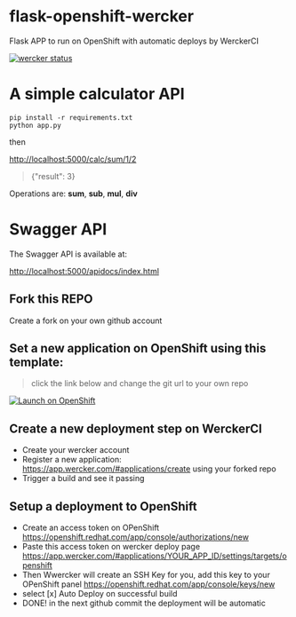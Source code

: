 # flask-openshift-wercker
Flask APP to run on OpenShift with automatic deploys by WerckerCI

[![wercker status](https://app.wercker.com/status/c5be8a1368d54576b58dce3381504d63/m "wercker status")](https://app.wercker.com/project/bykey/c5be8a1368d54576b58dce3381504d63)

# A simple calculator API

```
pip install -r requirements.txt
python app.py
```

then

[http://localhost:5000/calc/sum/1/2](http://localhost:5000/calc/sum/1/2)
  
> {"result": 3}

Operations are: **sum**, **sub**, **mul**, **div**

# Swagger API

The Swagger API is available at:

[http://localhost:5000/apidocs/index.html](http://localhost:5000/apidocs/index.html)


## Fork this REPO

Create a fork on your own github account

##  Set a new application on OpenShift using this template:

> click the link below and change the git url to your own repo

[![Launch on OpenShift](http://launch-shifter.rhcloud.com/button.svg)](https://openshift.redhat.com/app/console/application_type/custom?cartridges%5B%5D=python-2.7&initial_git_url=https://github.com/rochacbruno/flask-openshift-wercker.git&name=calculator&initial_git_branch=master)

## Create a new deployment step on WerckerCI

- Create your wercker account
- Register a new application: https://app.wercker.com/#applications/create using your forked repo
- Trigger a build and see it passing

## Setup a deployment to OpenShift

- Create an access token on OPenShift https://openshift.redhat.com/app/console/authorizations/new
- Paste this access token on wercker deploy page https://app.wercker.com/#applications/YOUR_APP_ID/settings/targets/openshift
- Then Wwercker will create an SSH Key for you, add this key to your OPenShift panel https://openshift.redhat.com/app/console/keys/new
- select [x] Auto Deploy on successful build
- DONE! in the next github commit the deployment will be automatic
